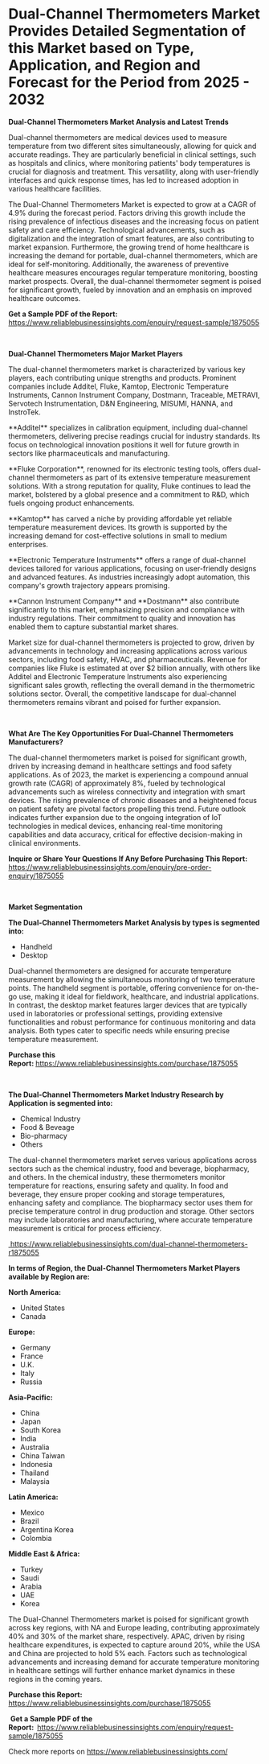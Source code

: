 <p><h1>Dual-Channel Thermometers Market Provides Detailed Segmentation of this Market based on Type, Application, and Region and Forecast for the Period from 2025 - 2032</h1></p><p><strong>Dual-Channel Thermometers Market Analysis and Latest Trends</strong></p>
<p><p>Dual-channel thermometers are medical devices used to measure temperature from two different sites simultaneously, allowing for quick and accurate readings. They are particularly beneficial in clinical settings, such as hospitals and clinics, where monitoring patients' body temperatures is crucial for diagnosis and treatment. This versatility, along with user-friendly interfaces and quick response times, has led to increased adoption in various healthcare facilities.</p><p>The Dual-Channel Thermometers Market is expected to grow at a CAGR of 4.9% during the forecast period. Factors driving this growth include the rising prevalence of infectious diseases and the increasing focus on patient safety and care efficiency. Technological advancements, such as digitalization and the integration of smart features, are also contributing to market expansion. Furthermore, the growing trend of home healthcare is increasing the demand for portable, dual-channel thermometers, which are ideal for self-monitoring. Additionally, the awareness of preventive healthcare measures encourages regular temperature monitoring, boosting market prospects. Overall, the dual-channel thermometer segment is poised for significant growth, fueled by innovation and an emphasis on improved healthcare outcomes.</p></p>
<p><strong>Get a Sample PDF of the Report:&nbsp;</strong> <a href="https://www.reliablebusinessinsights.com/enquiry/request-sample/1875055?utm_campaign=2779&utm_medium=2&utm_source=Github&utm_content=ia&utm_term=28022025&utm_id=dual-channel-thermometers">https://www.reliablebusinessinsights.com/enquiry/request-sample/1875055</a></p>
<p>&nbsp;</p>
<p><strong>Dual-Channel Thermometers Major Market Players</strong></p>
<p><p>The dual-channel thermometers market is characterized by various key players, each contributing unique strengths and products. Prominent companies include Additel, Fluke, Kamtop, Electronic Temperature Instruments, Cannon Instrument Company, Dostmann, Traceable, METRAVI, Servotech Instrumentation, D&N Engineering, MISUMI, HANNA, and InstroTek. </p><p>**Additel** specializes in calibration equipment, including dual-channel thermometers, delivering precise readings crucial for industry standards. Its focus on technological innovation positions it well for future growth in sectors like pharmaceuticals and manufacturing.</p><p>**Fluke Corporation**, renowned for its electronic testing tools, offers dual-channel thermometers as part of its extensive temperature measurement solutions. With a strong reputation for quality, Fluke continues to lead the market, bolstered by a global presence and a commitment to R&D, which fuels ongoing product enhancements.</p><p>**Kamtop** has carved a niche by providing affordable yet reliable temperature measurement devices. Its growth is supported by the increasing demand for cost-effective solutions in small to medium enterprises.</p><p>**Electronic Temperature Instruments** offers a range of dual-channel devices tailored for various applications, focusing on user-friendly designs and advanced features. As industries increasingly adopt automation, this company's growth trajectory appears promising.</p><p>**Cannon Instrument Company** and **Dostmann** also contribute significantly to this market, emphasizing precision and compliance with industry regulations. Their commitment to quality and innovation has enabled them to capture substantial market shares.</p><p>Market size for dual-channel thermometers is projected to grow, driven by advancements in technology and increasing applications across various sectors, including food safety, HVAC, and pharmaceuticals. Revenue for companies like Fluke is estimated at over $2 billion annually, with others like Additel and Electronic Temperature Instruments also experiencing significant sales growth, reflecting the overall demand in the thermometric solutions sector. Overall, the competitive landscape for dual-channel thermometers remains vibrant and poised for further expansion.</p></p>
<p>&nbsp;</p>
<p><strong>What Are The Key Opportunities For Dual-Channel Thermometers Manufacturers?</strong></p>
<p><p>The dual-channel thermometers market is poised for significant growth, driven by increasing demand in healthcare settings and food safety applications. As of 2023, the market is experiencing a compound annual growth rate (CAGR) of approximately 8%, fueled by technological advancements such as wireless connectivity and integration with smart devices. The rising prevalence of chronic diseases and a heightened focus on patient safety are pivotal factors propelling this trend. Future outlook indicates further expansion due to the ongoing integration of IoT technologies in medical devices, enhancing real-time monitoring capabilities and data accuracy, critical for effective decision-making in clinical environments.</p></p>
<p><strong>Inquire or Share Your Questions If Any Before Purchasing This Report:</strong> <a href="https://www.reliablebusinessinsights.com/enquiry/pre-order-enquiry/1875055?utm_campaign=2779&utm_medium=2&utm_source=Github&utm_content=ia&utm_term=28022025&utm_id=dual-channel-thermometers">https://www.reliablebusinessinsights.com/enquiry/pre-order-enquiry/1875055</a></p>
<p>&nbsp;</p>
<p><strong>Market Segmentation</strong></p>
<p><strong>The Dual-Channel Thermometers Market Analysis by types is segmented into:</strong></p>
<p><ul><li>Handheld</li><li>Desktop</li></ul></p>
<p><p>Dual-channel thermometers are designed for accurate temperature measurement by allowing the simultaneous monitoring of two temperature points. The handheld segment is portable, offering convenience for on-the-go use, making it ideal for fieldwork, healthcare, and industrial applications. In contrast, the desktop market features larger devices that are typically used in laboratories or professional settings, providing extensive functionalities and robust performance for continuous monitoring and data analysis. Both types cater to specific needs while ensuring precise temperature measurement.</p></p>
<p><strong>Purchase this Report:&nbsp;</strong><a href="https://www.reliablebusinessinsights.com/purchase/1875055?utm_campaign=2779&utm_medium=2&utm_source=Github&utm_content=ia&utm_term=28022025&utm_id=dual-channel-thermometers">https://www.reliablebusinessinsights.com/purchase/1875055</a></p>
<p>&nbsp;</p>
<p><strong>The Dual-Channel Thermometers Market Industry Research by Application is segmented into:</strong></p>
<p><ul><li>Chemical Industry</li><li>Food & Beveage</li><li>Bio-pharmacy</li><li>Others</li></ul></p>
<p><p>The dual-channel thermometers market serves various applications across sectors such as the chemical industry, food and beverage, biopharmacy, and others. In the chemical industry, these thermometers monitor temperature for reactions, ensuring safety and quality. In food and beverage, they ensure proper cooking and storage temperatures, enhancing safety and compliance. The biopharmacy sector uses them for precise temperature control in drug production and storage. Other sectors may include laboratories and manufacturing, where accurate temperature measurement is critical for process efficiency.</p></p>
<p><a href="https://www.reliablebusinessinsights.com/dual-channel-thermometers-r1875055?utm_campaign=2779&utm_medium=2&utm_source=Github&utm_content=ia&utm_term=28022025&utm_id=dual-channel-thermometers">&nbsp;https://www.reliablebusinessinsights.com/dual-channel-thermometers-r1875055</a></p>
<p><strong>In terms of Region, the Dual-Channel Thermometers Market Players available by Region are:</strong></p>
<p>
    <p> <strong> North America: </strong>
        <ul>
            <li>United States</li>
            <li>Canada</li>
        </ul>
        </p> 
    <p> <strong> Europe: </strong>
        <ul>
            <li>Germany</li>
            <li>France</li>
            <li>U.K.</li>
            <li>Italy</li>
            <li>Russia</li>
        </ul>
        </p> 
    <p> <strong> Asia-Pacific: </strong>
        <ul>
            <li>China</li>
            <li>Japan</li>
            <li>South Korea</li>
            <li>India</li>
            <li>Australia</li>
            <li>China Taiwan</li>
            <li>Indonesia</li>
            <li>Thailand</li>
            <li>Malaysia</li>
        </ul>
        </p> 
    <p> <strong> Latin America: </strong>
        <ul>
            <li>Mexico</li>
            <li>Brazil</li>
            <li>Argentina Korea</li>
            <li>Colombia</li>
        </ul>
        </p> 
    <p> <strong> Middle East & Africa: </strong>
        <ul>
            <li>Turkey</li>
            <li>Saudi</li>
            <li>Arabia</li>
            <li>UAE</li>
            <li>Korea</li>
        </ul>
    </p>
    </p>
<p><p>The Dual-Channel Thermometers market is poised for significant growth across key regions, with NA and Europe leading, contributing approximately 40% and 30% of the market share, respectively. APAC, driven by rising healthcare expenditures, is expected to capture around 20%, while the USA and China are projected to hold 5% each. Factors such as technological advancements and increasing demand for accurate temperature monitoring in healthcare settings will further enhance market dynamics in these regions in the coming years.</p></p>
<p><strong>Purchase this Report: </strong><a href="https://www.reliablebusinessinsights.com/purchase/1875055?utm_campaign=2779&utm_medium=2&utm_source=Github&utm_content=ia&utm_term=28022025&utm_id=dual-channel-thermometers">https://www.reliablebusinessinsights.com/purchase/1875055</a></p>
<p>&nbsp;<strong>Get a Sample PDF of the Report:&nbsp;&nbsp;</strong><a href="https://www.reliablebusinessinsights.com/enquiry/request-sample/1875055?utm_campaign=2779&utm_medium=2&utm_source=Github&utm_content=ia&utm_term=28022025&utm_id=dual-channel-thermometers">https://www.reliablebusinessinsights.com/enquiry/request-sample/1875055</a></p>
<p><strong></strong></p>
<p>Check more reports on <a href="https://www.reliablebusinessinsights.com/?utm_campaign=2779&utm_medium=2&utm_source=Github&utm_content=ia&utm_term=28022025&utm_id=dual-channel-thermometers">https://www.reliablebusinessinsights.com/</a></p>